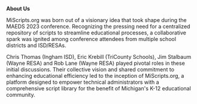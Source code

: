 __About Us__

MiScripts.org was born out of a visionary idea that took shape during the MAEDS 2023 conference. Recognizing the pressing need for a centralized repository of scripts to streamline educational processes, a collaborative spark was ignited among conference attendees from multiple school districts and ISD/RESAs. 


Chris Thomas (Ingham ISD), Eric Krebill (TriCounty Schools), Jim Stalbaum (Wayne RESA) and Rob Lane (Wayne RESA) played pivotal roles in these initial discussions. Their collective vision and shared commitment to enhancing educational efficiency led to the inception of MiScripts.org, a platform designed to empower technical administrators with a comprehensive script library for the benefit of Michigan's K-12 educational community.
